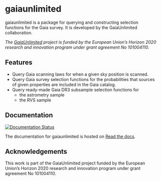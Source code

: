 # gaiaunlimited

gaiaunlimited is a package for querying and constructing selection functions for the Gaia survey. It is developed by the GaiaUnlimited collaboration.

*The [GaiaUnlimited](https://gaia-unlimited.org/) project is funded by the European Union’s Horizon 2020 research and innovation program under grant agreement No 101004110.*

## Features

- Query Gaia scanning laws for when a given sky position is scanned.
- Query Gaia survey selection functions for the probabilities that sources of given properties are included in the Gaia catalog.
- Query ready-made Gaia DR3 subsample selection functions for
	- the astrometry sample
	- the RVS sample

## Documentation

[![Documentation Status](https://readthedocs.org/projects/gaiaunlimited/badge/?version=latest)](https://gaiaunlimited.readthedocs.io/en/latest/?badge=latest)

The documentation for gaiaunlimited is hosted on [Read the docs](https://gaiaunlimited.readthedocs.io/en/latest).

## Acknowledgements

This work is part of the GaiaUnlimited project funded by the European Union’s
Horizon 2020 research and innovation program under grant agreement No 101004110.
